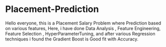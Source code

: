 # Placement-Prediction
Hello everyone, this is a Placement Salary Problem where Prediction based on various features, Here, i have done Data Analysis ,  Feature Engineering, Feature Selection , HyperParameterTuning, and after various Regression techniques i found the Gradient Boost is Good fit with Accuracy.
